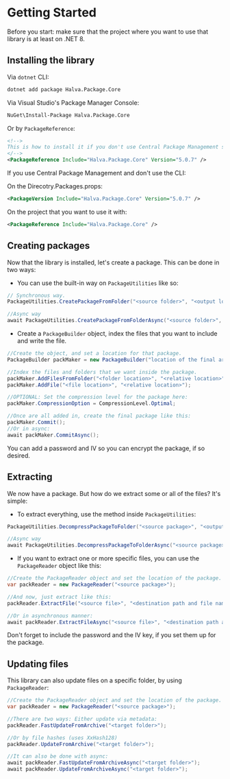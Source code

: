 # Getting Started

Before you start: make sure that the project where you want to use that library is at least on .NET 8.

## Installing the library
Via `dotnet` CLI:
```cmd
dotnet add package Halva.Package.Core
```

Via Visual Studio's Package Manager Console:

```ps
NuGet\Install-Package Halva.Package.Core
```

Or by `PackageReference`:
```xml
<!-->
This is how to install it if you don't use Central Package Management set up.
</-->
<PackageReference Include="Halva.Package.Core" Version="5.0.7" />
```

If you use Central Package Management and don't use the CLI:

On the Direcotry.Packages.props:

```xml
<PackageVersion Include="Halva.Package.Core" Version="5.0.7" />
```

On the project that you want to use it with:

```xml
<PackageReference Include="Halva.Package.Core" />
```

## Creating packages

Now that the library is installed, let's create a package. This can be done in two ways:

- You can use the built-in way on `PackageUtilities` like so:
```cs
// Synchronous way.
PackageUtilities.CreatePackageFromFolder("<source folder>", "<output location>");

//Async way
await PackageUtilities.CreatePackageFromFolderAsync("<source folder>", "<output location>");
```

- Create a `PackageBuilder` object, index the files that you want to include and write the file.

```cs
//Create the object, and set a location for that package.
PackageBuilder packMaker = new PackageBuilder("location of the final archive");

//Index the files and folders that we want inside the package.
packMaker.AddFilesFromFolder("<folder location>", "<relative location>");
packMaker.AddFile("<file location>", "<relative location>");

//OPTIONAL: Set the compression level for the package here:
packMaker.CompressionOption = CompressionLevel.Optimal;

//Once are all added in, create the final package like this:
packMaker.Commit();
//Or in async:
await packMaker.CommitAsync();
```
You can add a password and IV so you can encrypt the package, if so desired.

## Extracting

We now have a package. But how do we extract some or all of the files? It's simple:

- To extract everything, use the method inside `PackageUtilities`:

```cs
PackageUtilities.DecompressPackageToFolder("<source package>", "<output location>");

//Async way
await PackageUtilities.DecompressPackageToFolderAsync("<source package>", "<output location>");
```

- If you want to extract one or more specific files, you can use the `PackageReader` object like this:

```cs
//Create the PackageReader object and set the location of the package.
var packReader = new PackageReader("<source package>");

//And now, just extract like this:
packReader.ExtractFile("<source file>", "<destination path and file name + extension>");

//Or in asynchronous manner:
await packReader.ExtractFileAsync("<source file>", "<destination path and file name + extension>");
```

Don't forget to include the password and the IV key, if you set them up for the package.

## Updating files

This library can also update files on a specific folder, by using `PackageReader`:

```cs
//Create the PackageReader object and set the location of the package.
var packReader = new PackageReader("<source package>");

//There are two ways: Either update via metadata:
packReader.FastUpdateFromArchive("<target folder>");

//Or by file hashes (uses XxHash128)
packReader.UpdateFromArchive("<target folder>");

//It can also be done with async:
await packReader.FastUpdateFromArchiveAsync("<target folder>");
await packReader.UpdateFromArchiveAsync("<target folder>");
```